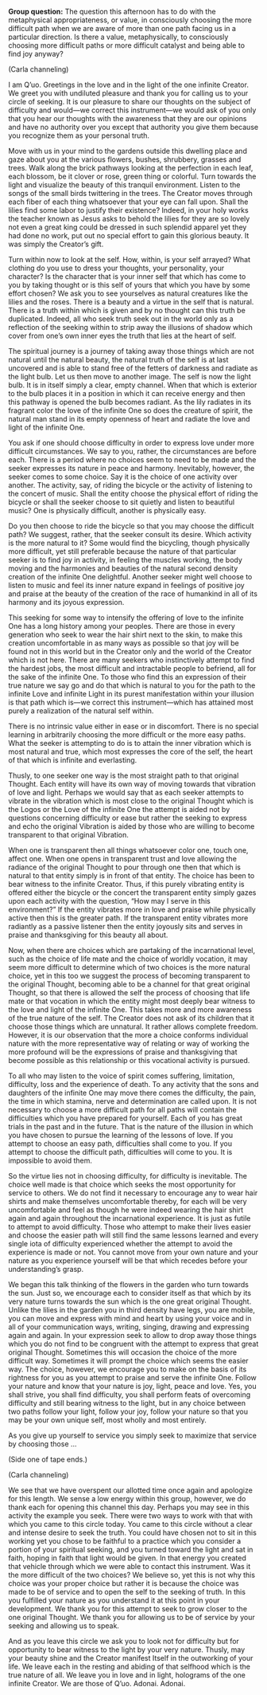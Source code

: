 <p class="group-question"><strong>Group question:</strong> The question this afternoon has to do with the metaphysical appropriateness, or value, in consciously choosing the more difficult path when we are aware of more than one path facing us in a particular direction. Is there a value, metaphysically, to consciously choosing more difficult paths or more difficult catalyst and being able to find joy anyway?</p>
<p class="channel-type">(Carla channeling)</p>
<p>I am Q’uo. Greetings in the love and in the light of the one infinite Creator. We greet you with undiluted pleasure and thank you for calling us to your circle of seeking. It is our pleasure to share our thoughts on the subject of difficulty and would—we correct this instrument—we would ask of you only that you hear our thoughts with the awareness that they are our opinions and have no authority over you except that authority you give them because you recognize them as your personal truth.</p>
<p>Move with us in your mind to the gardens outside this dwelling place and gaze about you at the various flowers, bushes, shrubbery, grasses and trees. Walk along the brick pathways looking at the perfection in each leaf, each blossom, be it clover or rose, green thing or colorful. Turn towards the light and visualize the beauty of this tranquil environment. Listen to the songs of the small birds twittering in the trees. The Creator moves through each fiber of each thing whatsoever that your eye can fall upon. Shall the lilies find some labor to justify their existence? Indeed, in your holy works the teacher known as Jesus asks to behold the lilies for they are so lovely not even a great king could be dressed in such splendid apparel yet they had done no work, put out no special effort to gain this glorious beauty. It was simply the Creator’s gift.</p>
<p>Turn within now to look at the self. How, within, is your self arrayed? What clothing do you use to dress your thoughts, your personality, your character? Is the character that is your inner self that which has come to you by taking thought or is this self of yours that which you have by some effort chosen? We ask you to see yourselves as natural creatures like the lilies and the roses. There is a beauty and a virtue in the self that is natural. There is a truth within which is given and by no thought can this truth be duplicated. Indeed, all who seek truth seek out in the world only as a reflection of the seeking within to strip away the illusions of shadow which cover from one’s own inner eyes the truth that lies at the heart of self.</p>
<p>The spiritual journey is a journey of taking away those things which are not natural until the natural beauty, the natural truth of the self is at last uncovered and is able to stand free of the fetters of darkness and radiate as the light bulb. Let us then move to another image. The self is now the light bulb. It is in itself simply a clear, empty channel. When that which is exterior to the bulb places it in a position in which it can receive energy and then this pathway is opened the bulb becomes radiant. As the lily radiates in its fragrant color the love of the infinite One so does the creature of spirit, the natural man stand in its empty openness of heart and radiate the love and light of the infinite One.</p>
<p>You ask if one should choose difficulty in order to express love under more difficult circumstances. We say to you, rather, the circumstances are before each. There is a period where no choices seem to need to be made and the seeker expresses its nature in peace and harmony. Inevitably, however, the seeker comes to some choice. Say it is the choice of one activity over another. The activity, say, of riding the bicycle or the activity of listening to the concert of music. Shall the entity choose the physical effort of riding the bicycle or shall the seeker choose to sit quietly and listen to beautiful music? One is physically difficult, another is physically easy.</p>
<p>Do you then choose to ride the bicycle so that you may choose the difficult path? We suggest, rather, that the seeker consult its desire. Which activity is the more natural to it? Some would find the bicycling, though physically more difficult, yet still preferable because the nature of that particular seeker is to find joy in activity, in feeling the muscles working, the body moving and the harmonies and beauties of the natural second density creation of the infinite One delightful. Another seeker might well choose to listen to music and feel its inner nature expand in feelings of positive joy and praise at the beauty of the creation of the race of humankind in all of its harmony and its joyous expression.</p>
<p>This seeking for some way to intensify the offering of love to the infinite One has a long history among your peoples. There are those in every generation who seek to wear the hair shirt next to the skin, to make this creation uncomfortable in as many ways as possible so that joy will be found not in this world but in the Creator only and the world of the Creator which is not here. There are many seekers who instinctively attempt to find the hardest jobs, the most difficult and intractable people to befriend, all for the sake of the infinite One. To those who find this an expression of their true nature we say go and do that which is natural to you for the path to the infinite Love and infinite Light in its purest manifestation within your illusion is that path which is—we correct this instrument—which has attained most purely a realization of the natural self within.</p>
<p>There is no intrinsic value either in ease or in discomfort. There is no special learning in arbitrarily choosing the more difficult or the more easy paths. What the seeker is attempting to do is to attain the inner vibration which is most natural and true, which most expresses the core of the self, the heart of that which is infinite and everlasting.</p>
<p>Thusly, to one seeker one way is the most straight path to that original Thought. Each entity will have its own way of moving towards that vibration of love and light. Perhaps we would say that as each seeker attempts to vibrate in the vibration which is most close to the original Thought which is the Logos or the Love of the infinite One the attempt is aided not by questions concerning difficulty or ease but rather the seeking to express and echo the original Vibration is aided by those who are willing to become transparent to that original Vibration.</p>
<p>When one is transparent then all things whatsoever color one, touch one, affect one. When one opens in transparent trust and love allowing the radiance of the original Thought to pour through one then that which is natural to that entity simply is in front of that entity. The choice has been to bear witness to the infinite Creator. Thus, if this purely vibrating entity is offered either the bicycle or the concert the transparent entity simply gazes upon each activity with the question, “How may I serve in this environment?” If the entity vibrates more in love and praise while physically active then this is the greater path. If the transparent entity vibrates more radiantly as a passive listener then the entity joyously sits and serves in praise and thanksgiving for this beauty all about.</p>
<p>Now, when there are choices which are partaking of the incarnational level, such as the choice of life mate and the choice of worldly vocation, it may seem more difficult to determine which of two choices is the more natural choice, yet in this too we suggest the process of becoming transparent to the original Thought, becoming able to be a channel for that great original Thought, so that there is allowed the self the process of choosing that life mate or that vocation in which the entity might most deeply bear witness to the love and light of the infinite One. This takes more and more awareness of the true nature of the self. The Creator does not ask of its children that it choose those things which are unnatural. It rather allows complete freedom. However, it is our observation that the more a choice conforms individual nature with the more representative way of relating or way of working the more profound will be the expressions of praise and thanksgiving that become possible as this relationship or this vocational activity is pursued.</p>
<p>To all who may listen to the voice of spirit comes suffering, limitation, difficulty, loss and the experience of death. To any activity that the sons and daughters of the infinite One may move there comes the difficulty, the pain, the time in which stamina, nerve and determination are called upon. It is not necessary to choose a more difficult path for all paths will contain the difficulties which you have prepared for yourself. Each of you has great trials in the past and in the future. That is the nature of the illusion in which you have chosen to pursue the learning of the lessons of love. If you attempt to choose an easy path, difficulties shall come to you. If you attempt to choose the difficult path, difficulties will come to you. It is impossible to avoid them.</p>
<p>So the virtue lies not in choosing difficulty, for difficulty is inevitable. The choice well made is that choice which seeks the most opportunity for service to others. We do not find it necessary to encourage any to wear hair shirts and make themselves uncomfortable thereby, for each will be very uncomfortable and feel as though he were indeed wearing the hair shirt again and again throughout the incarnational experience. It is just as futile to attempt to avoid difficulty. Those who attempt to make their lives easier and choose the easier path will still find the same lessons learned and every single iota of difficulty experienced whether the attempt to avoid the experience is made or not. You cannot move from your own nature and your nature as you experience yourself will be that which recedes before your understanding’s grasp.</p>
<p>We began this talk thinking of the flowers in the garden who turn towards the sun. Just so, we encourage each to consider itself as that which by its very nature turns towards the sun which is the one great original Thought. Unlike the lilies in the garden you in third density have legs, you are mobile, you can move and express with mind and heart by using your voice and in all of your communication ways, writing, singing, drawing and expressing again and again. In your expression seek to allow to drop away those things which you do not find to be congruent with the attempt to express that great original Thought. Sometimes this will occasion the choice of the more difficult way. Sometimes it will prompt the choice which seems the easier way. The choice, however, we encourage you to make on the basis of its rightness for you as you attempt to praise and serve the infinite One. Follow your nature and know that your nature is joy, light, peace and love. Yes, you shall strive, you shall find difficulty, you shall perform feats of overcoming difficulty and still bearing witness to the light, but in any choice between two paths follow your light, follow your joy, follow your nature so that you may be your own unique self, most wholly and most entirely.</p>
<p>As you give up yourself to service you simply seek to maximize that service by choosing those …</p>
<p class="comment">(Side one of tape ends.)</p>
<p class="channel-type">(Carla channeling)</p>
<p>We see that we have overspent our allotted time once again and apologize for this length. We sense a low energy within this group, however, we do thank each for opening this channel this day. Perhaps you may see in this activity the example you seek. There were two ways to work with that with which you came to this circle today. You came to this circle without a clear and intense desire to seek the truth. You could have chosen not to sit in this working yet you chose to be faithful to a practice which you consider a portion of your spiritual seeking, and you turned toward the light and sat in faith, hoping in faith that light would be given. In that energy you created that vehicle through which we were able to contact this instrument. Was it the more difficult of the two choices? We believe so, yet this is not why this choice was your proper choice but rather it is because the choice was made to be of service and to open the self to the seeking of truth. In this you fulfilled your nature as you understand it at this point in your development. We thank you for this attempt to seek to grow closer to the one original Thought. We thank you for allowing us to be of service by your seeking and allowing us to speak.</p>
<p>And as you leave this circle we ask you to look not for difficulty but for opportunity to bear witness to the light by your very nature. Thusly, may your beauty shine and the Creator manifest Itself in the outworking of your life. We leave each in the resting and abiding of that selfhood which is the true nature of all. We leave you in love and in light, holograms of the one infinite Creator. We are those of Q’uo. Adonai. Adonai.</p>